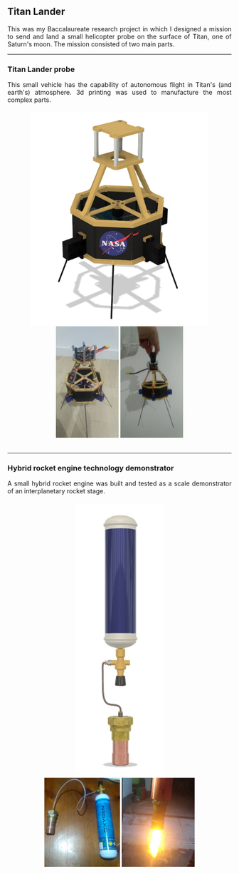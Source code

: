## Titan Lander

<div style="text-align:justify; margin-bottom: 10px;">
This was my Baccalaureate research project in which I designed a mission to send and land a small helicopter probe on the surface of Titan, one of Saturn's moon. The mission consisted of two main parts.
</div>

---

### Titan Lander probe

<div style="text-align:justify; margin-bottom: 20px;">
This small vehicle has the capability of autonomous flight in Titan's (and earth's) atmosphere. 3d printing was used to manufacture the most complex parts.
</div>

<div style="text-align:center">
<img width = "400" src="images/render_lander.jpg"/>
</div>
<div style="text-align:center">
<img height = "250" src="images/Lander_Disassembled.jpg"/>
<img height = "250" src="images/lander_profile.jpg"/>
</div>
<br/>

---

### Hybrid rocket engine technology demonstrator

<div style="text-align:justify; margin-bottom: 20px;">
A small hybrid rocket engine was built and tested as a scale demonstrator of an interplanetary rocket stage.
</div>

<div style="text-align:center">
<img width = "200" src="images/render_engine.jpg"/>
</div>
<div style="text-align:center">
<img height = "200" src="images/engine_layout.png"/>
<img height = "200" src="images/fire_test.jpg"/>
</div>